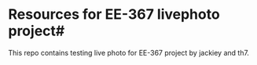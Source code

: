 # Resources for EE-367 livephoto project#

This repo contains testing live photo for EE-367 project by jackiey and th7.
